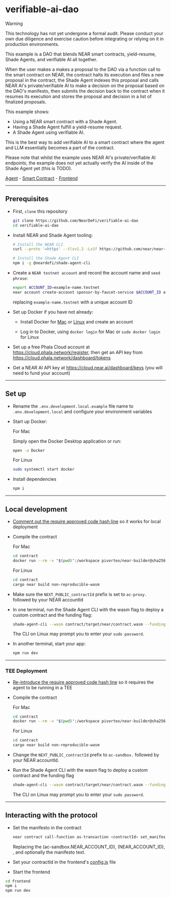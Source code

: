 # verifiable-ai-dao

> [!WARNING]  
> This technology has not yet undergone a formal audit. Please conduct your own due diligence and exercise caution before integrating or relying on it in production environments.

This example is a DAO that blends NEAR smart contracts, yield-resume, Shade Agents, and verifiable AI all together.

When the user makes a makes a proposal to the DAO via a function call to the smart contract on NEAR, the contract halts its execution and files a new proposal in the contract, the Shade Agent indexes this proposal and calls NEAR AI's private/verifiable AI to make a decision on the proposal based on the DAO's manifesto, then submits the decision back to the contract when it resumes its execution and stores the proposal and decision in a list of finalized proposals. 

This example shows:
- Using a NEAR smart contract with a Shade Agent.
- Having a Shade Agent fulfill a yield-resume request.
- A Shade Agent using verifiable AI.

This is the best way to add verifiable AI to a smart contract where the agent and LLM essentially becomes a part of the contract.

Please note that whilst the example uses NEAR AI's private/verifiable AI endpoints, the example does not yet actually verify the AI inside of the Shade Agent yet (this is TODO).

[Agent](./src/) - [Smart Contract](./contract/) - [Frontend](./frontend/)

---

## Prerequisites

- First, `clone` this repository

    ```bash
    git clone https://github.com/NearDeFi/verifiable-ai-dao
    cd verifiable-ai-dao
    ```

- Install NEAR and Shade Agent tooling:

    ```bash
    # Install the NEAR CLI
    curl --proto '=https' --tlsv1.2 -LsSf https://github.com/near/near-cli-rs/releases/latest/download/near-cli-rs-installer.sh | sh

    # Install the Shade Agent CLI
    npm i -g @neardefi/shade-agent-cli
    ```

- Create a `NEAR testnet account` and record the account name and `seed phrase`:

    ```bash
    export ACCOUNT_ID=example-name.testnet
    near account create-account sponsor-by-faucet-service $ACCOUNT_ID autogenerate-new-keypair save-to-keychain network-config testnet create
    ```

    replacing `example-name.testnet` with a unique account ID

- Set up Docker if you have not already:

  - Install Docker for [Mac](https://docs.docker.com/desktop/setup/install/mac-install/) or [Linux](https://docs.docker.com/desktop/setup/install/linux/) and create an account

  - Log in to Docker, using `docker login` for Mac or `sudo docker login` for Linux

- Set up a free Phala Cloud account at https://cloud.phala.network/register, then get an API key from https://cloud.phala.network/dashboard/tokens

- Get a NEAR AI API key at https://cloud.near.ai/dashboard/keys (you will need to fund your account)

---

## Set up

- Rename the `.env.development.local.example` file name to `.env.development.local` and configure your environment variables

- Start up Docker:

    For Mac

    Simply open the Docker Desktop application or run:

    ```bash
    open -a Docker
    ```

    For Linux

    ```bash
    sudo systemctl start docker
    ```

- Install dependencies 

  ```bash
  npm i
  ```

---

## Local development

- [Comment out the require approved code hash line](./contract/src/dao.rs#L106) so it works for local deployment

- Compile the contract

    For Mac

    ```bash
    cd contract
    docker run --rm -v "$(pwd)":/workspace pivortex/near-builder@sha256:cdffded38c6cff93a046171269268f99d517237fac800f58e5ad1bcd8d6e2418 cargo near build non-reproducible-wasm
    ```

    For Linux

    ```bash
    cd contract
    cargo near build non-reproducible-wasm
    ``` 

- Make sure the `NEXT_PUBLIC_contractId` prefix is set to `ac-proxy.` followed by your NEAR accountId

- In one terminal, run the Shade Agent CLI with the wasm flag to deploy a custom contract and the funding flag:

  ```bash
  shade-agent-cli --wasm contract/target/near/contract.wasm --funding 7 
  ```

  The CLI on Linux may prompt you to enter your `sudo password`.

- In another terminal, start your app:

  ```bash
  npm run dev
  ```

---

### TEE Deployment

- [Re-introduce the require approved code hash line](./contract/src/dao.rs#L106) so it requires the agent to be running in a TEE

- Compile the contract

    For Mac

    ```bash
    cd contract
    docker run --rm -v "$(pwd)":/workspace pivortex/near-builder@sha256:cdffded38c6cff93a046171269268f99d517237fac800f58e5ad1bcd8d6e2418 cargo near build non-reproducible-wasm
    ```

    For Linux

    ```bash
    cd contract
    cargo near build non-reproducible-wasm
    ``` 

- Change the `NEXT_PUBLIC_contractId` prefix to `ac-sandbox.` followed by your NEAR accountId.

- Run the Shade Agent CLI with the wasm flag to deploy a custom contract and the funding flag

    ```bash
    shade-agent-cli --wasm contract/target/near/contract.wasm --funding 7
    ```

    The CLI on Linux may prompt you to enter your `sudo password`.

---

## Interacting with the protocol

- Set the manifesto in the contract

    ```bash
    near contract call-function as-transaction <contractId> set_manifesto json-args '{"manifesto_text": "You only approve gaming-related proposals, reject everything else"}' prepaid-gas '100.0 Tgas' attached-deposit '0 NEAR' sign-as <accountId> network-config testnet sign-with-seed-phrase '<seed phrase>' --seed-phrase-hd-path 'm/44'\''/397'\''/0'\''' send
    ```

    Replacing the <contractId> (ac-sandbox.NEAR_ACCOUNT_ID), <accountId> (NEAR_ACCOUNT_ID), <seed phrase>, and optionally the manifesto text.

- Set your contractId in the frontend's [config.js](./frontend/src/config.js) file

- Start the frontend

```bash
cd frontend
npm i
npm run dev
```